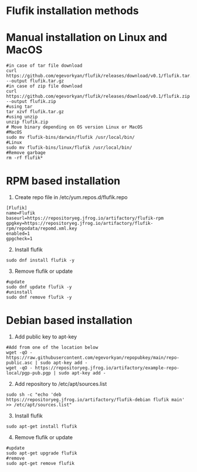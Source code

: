 # Flufik installation methods

# Manual installation on Linux and MacOS
```shell
#in case of tar file download
curl https://github.com/egevorkyan/flufik/releases/download/v0.1/flufik.tar.gz --output flufik.tar.gz
#in case of zip file download
curl https://github.com/egevorkyan/flufik/releases/download/v0.1/flufik.zip --output flufik.zip
#using tar 
tar xzvf flufik.tar.gz
#using unzip
unzip flufik.zip
# Move binary depending on OS version Linux or MacOS
#MacOS
sudo mv flufik-bins/darwin/flufik /usr/local/bin/
#Linux
sudo mv flufik-bins/linux/flufik /usr/local/bin/
#Remove garbage
rm -rf flufik*
```

# RPM based installation
1. Create repo file in /etc/yum.repos.d/flufik.repo
```shell
[Flufik]
name=Flufik
baseurl=https://repositoryeg.jfrog.io/artifactory/flufik-rpm
gpgkey=https://repositoryeg.jfrog.io/artifactory/flufik-rpm/repodata/repomd.xml.key
enabled=1
gpgcheck=1
```
2. Install flufik
```shell
sudo dnf install flufik -y
```
3. Remove flufik or update
```shell
#update
sudo dnf update flufik -y
#uninstall
sudo dnf remove flufik -y
```

# Debian based installation
1. Add public key to apt-key
```shell
#Add from one of the location below
wget -qO - https://raw.githubusercontent.com/egevorkyan/repopubkey/main/repo-public.asc | sudo apt-key add -
wget -qO - https://repositoryeg.jfrog.io/artifactory/example-repo-local/pgp-pub.pgp | sudo apt-key add -
```
2. Add repository to /etc/apt/sources.list
```shell
sudo sh -c "echo 'deb https://repositoryeg.jfrog.io/artifactory/flufik-debian flufik main' >> /etc/apt/sources.list"
```
3. Install flufik
```shell
sudo apt-get install flufik
```
4. Remove flufik or update
```shell
#update
sudo apt-get upgrade flufik
#remove
sudo apt-get remove flufik
```